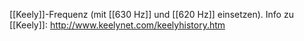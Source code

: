 [[Keely]]-Frequenz (mit [[630 Hz]] und [[620 Hz]] einsetzen). 
Info zu [[Keely]]: http://www.keelynet.com/keelyhistory.htm